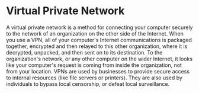 [Title]: # (Red Privada Virtual)
[Order]: # (130)

# Virtual Private Network

A virtual private network is a method for connecting your computer securely to the network of an organization on the other side of the Internet. When you use a VPN, all of your computer's Internet communications is packaged together, encrypted and then relayed to this other organization, where it is decrypted, unpacked, and then sent on to its destination. To the organization's network, or any other computer on the wider Internet, it looks like your computer's request is coming from inside the organization, not from your location. VPNs are used by businesses to provide secure access to internal resources (like file servers or printers). They are also used by individuals to bypass local censorship, or defeat local surveillance.